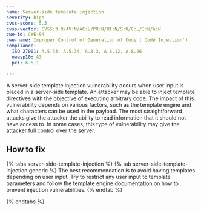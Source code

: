 ```yaml
---
name: Server-side template injection
severity: high
cvss-score: 5.3
cvss-vector: CVSS:3.0/AV:N/AC:L/PR:N/UI:N/S:U/C:L/I:N/A:N
cwe-id: CWE-94
cwe-name: Improper Control of Generation of Code ('Code Injection')
compliance:
  ISO 27001: A.5.33, A.5.34, A.8.3, A.8.12, A.8.26
  owasp10: A3
  pci: 6.5.1

---            
```


A server-side template injection vulnerability occurs when user input is placed in a server-side template. An attacker may be able to inject template directives with the objective of executing arbitrary code.
The impact of this vulnerability depends on various factors, such as the template engine and what characters can be used in the payload. The most straightforward attacks give the attacker the ability to read information that it should not have access to. In some cases, this type of vulnerability may give the attacker full control over the server.

## How to fix

{% tabs server-side-template-injection %}
{% tab server-side-template-injection generic %}
The best recommendation is to avoid having templates depending on user input. Try to restrict any user input to template parameters and follow the template engine documentation on how to prevent injection vulnerabilities.
{% endtab %}

{% endtabs %}
